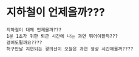 # 지하철이 언제올까???

    지하철이 대체 언제올까???
    1분 1초가 귀한 퇴근 시간에 나는 과연 뛰어야할까???
    걸어도될까요????
    허구안날 지연되는 경의선이 오늘은 과연 정상 시간에올까????
